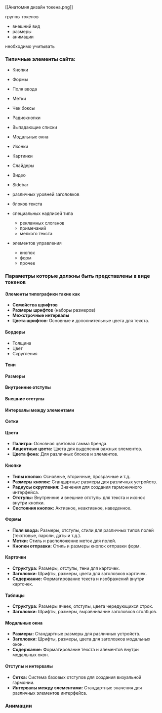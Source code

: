 
[[Анатомия дизайн токена.png]]


группы токенов
- внешний вид 
- размеры
- анимации

необходимо учитывать 




### Типичные элементы сайта:
- Кнопки
- Формы
- Поля ввода
- Метки
- Чек боксы
- Радиокнопки
- Выпадающие списки
- Модальные окна

- Иконки
- Картинки
- Слайдеры
- Видео
- Sidebar


- различных уровней заголовков
- блоков текста
- специальных надписей типа 
	- рекламных слоганов
	- примечаний 
	- мелкого текста
- элементов управления 
	- кнопок 
	- форм
	- прочее	

### Параметры которые должны быть представлены в виде токенов 


#### Элементы типографики такие как 
- **Семейства шрифтов** 
- **Размеры шрифтов** (наборы размеров)
- **Межстрочные интервалы**
- **Цвета шрифтов:** Основные и дополнительные цвета для текста.
#### Бордеры 
- Толщина
- Цвет
- Скругления 
#### Тени
#### Размеры

#### Внутренние отступы

#### Внешние отступы

####  Интервалы между элементами

#### Сетки

#### Цвета
- **Палитра:** Основная цветовая гамма бренда.
- **Акцентные цвета:** Цвета для выделения важных элементов.
- **Цвета фона:** Для различных блоков и элементов.






#### Кнопки

- **Типы кнопок:** Основные, вторичные, прозрачные и т.д.
- **Размеры кнопок:** Стандартные размеры для различных устройств.
- **Радиусы скругления:** Значения для создания гармоничного интерфейса.
- **Отступы:** Внутренние и внешние отступы для текста и иконок внутри кнопки.
- **Состояния кнопок:** Активное, неактивное, наведенное.

#### Формы

- **Поля ввода:** Размеры, отступы, стили для различных типов полей (текстовые, пароли, даты и т.д.).
- **Метки:** Стиль и расположение меток для полей.
- **Кнопки отправки:** Стиль и размеры кнопок отправки форм.

#### Карточки

- **Структура:** Размеры, отступы, тени для карточек.
- **Заголовки:** Шрифты, размеры, цвета для заголовков карточек.
- **Содержание:** Форматирование текста и изображений внутри карточек.

#### Таблицы

- **Структура:** Размеры ячеек, отступы, цвета чередующихся строк.
- **Заголовки:** Шрифты, размеры, выравнивание заголовков столбцов.

#### Модальные окна

- **Размеры:** Стандартные размеры для различных устройств.
- **Заголовки:** Шрифты, размеры, цвета для заголовков модальных окон.
- **Содержание:** Форматирование текста и элементов внутри модальных окон.

#### Отступы и интервалы

- **Сетка:** Система базовых отступов для создания визуальной гармонии.
- **Интервалы между элементами:** Стандартные значения для различных элементов интерфейса.

### **Анимации**